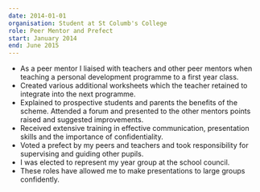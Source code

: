 ```yaml
---
date: 2014-01-01
organisation: Student at St Columb's College
role: Peer Mentor and Prefect
start: January 2014
end: June 2015
---
```

- As a peer mentor I liaised with teachers and other peer mentors when teaching a personal development programme to a first year class.
- Created various additional worksheets which the teacher retained to integrate into the next programme.
- Explained to prospective students and parents the benefits of the scheme. Attended a forum and presented to the other mentors points raised and suggested improvements.
- Received extensive training in effective communication, presentation skills and the importance of confidentiality.
- Voted a prefect by my peers and teachers and took responsibility for supervising and guiding other pupils.
- I was elected to represent my year group at the school council.
- These roles have allowed me to make presentations to large groups confidently.

